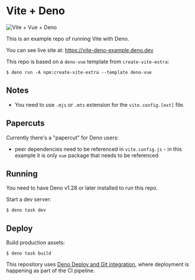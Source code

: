 # Vite + Deno

<img src="./public/vite-deno.svg" title="Vite + Vue + Deno"/>

This is an example repo of running Vite with Deno.

You can see live site at: https://vite-deno-example.deno.dev

This repo is based on a `deno-vue` template from `create-vite-extra`:

```
$ deno run -A npm:create-vite-extra --template deno-vue
```

## Notes

- You need to use `.mjs` or `.mts` extension for the `vite.config.[ext]` file.

## Papercuts

Currently there's a "papercut" for Deno users:

- peer dependencies need to be referenced in `vite.config.js` - in this example
  it is only `vue` package that needs to be referenced

## Running

You need to have Deno v1.28 or later installed to run this repo.

Start a dev server:

```
$ deno task dev
```

## Deploy

Build production assets:

```
$ deno task build
```

This repository uses
[Deno Deploy and Git integration](https://deno.com/deploy/docs/projects#git-integration),
where deployment is happening as part of the CI pipeline.
